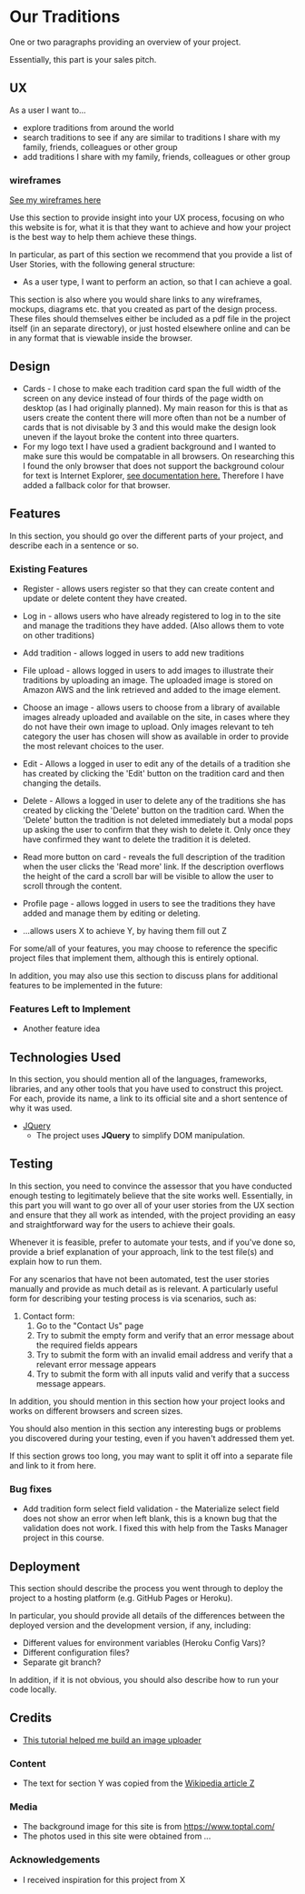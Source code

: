 # Our Traditions

One or two paragraphs providing an overview of your project.

Essentially, this part is your sales pitch.

## UX

As a user I want to...

- explore traditions from around the world
- search traditions to see if any are similar to traditions I share with my family, friends, colleagues or other group
- add traditions I share with my family, friends, colleagues or other group

### wireframes

[See my wireframes here](wireframes+mockups/wireframesv1.pdf)

Use this section to provide insight into your UX process, focusing on who this website is for, what it is that they want to achieve and how your project is the best way to help them achieve these things.

In particular, as part of this section we recommend that you provide a list of User Stories, with the following general structure:
- As a user type, I want to perform an action, so that I can achieve a goal.

This section is also where you would share links to any wireframes, mockups, diagrams etc. that you created as part of the design process. These files should themselves either be included as a pdf file in the project itself (in an separate directory), or just hosted elsewhere online and can be in any format that is viewable inside the browser.

## Design 

- Cards - I chose to make each tradition card span the full width of the screen on any device instead of four thirds of the page width on desktop (as I had originally planned). My main reason for this is that as users create the content there will more often than not be a number of cards that is not divisable by 3 and this would make the design look uneven if the layout broke the content into three quarters. 
- For my logo text I have used a gradient background and I wanted to make sure this would be compatable in all browsers. On researching this I found the only browser that does not support the background colour for text is Internet Explorer, [see documentation here.](https://developer.mozilla.org/en-US/docs/Web/CSS/-webkit-text-fill-color) Therefore I have added a fallback color for that browser.

## Features

In this section, you should go over the different parts of your project, and describe each in a sentence or so.

### Existing Features
- Register - allows users register so that they can create content and update or delete content they have created.
- Log in - allows users who have already registered to log in to the site and manage the traditions they have added. (Also allows them to vote on other traditions)
- Add tradition - allows logged in users to add new traditions
- File upload - allows logged in users to add images to illustrate their traditions by uploading an image. The uploaded image is stored on Amazon AWS and the link retrieved and added to the image element.
- Choose an image - allows users to choose from a library of available images already uploaded and available on the site, in cases where they do not have their own image to upload. Only images relevant to teh category the user has chosen will show as available in order to provide the most relevant choices to the user.
- Edit - Allows a logged in user to edit any of the details of a tradition she has created by clicking the 'Edit' button on the tradition card and then changing the details.
- Delete - Allows a logged in user to delete any of the traditions she has created by clicking the 'Delete' button on the tradition card. When the 'Delete' button the tradition is not deleted immediately but a modal pops up asking the user to confirm that they wish to delete it. Only once they have confirmed they want to delete the tradition it is deleted.
- Read more button on card - reveals the full description of the tradition when the user clicks the 'Read more' link. If the description overflows the height of the card a scroll bar will be visible to allow the user to scroll through the content.
- Profile page - allows logged in users to see the traditions they have added and manage them by editing or deleting.

- ...allows users X to achieve Y, by having them fill out Z

For some/all of your features, you may choose to reference the specific project files that implement them, although this is entirely optional.

In addition, you may also use this section to discuss plans for additional features to be implemented in the future:

### Features Left to Implement
- Another feature idea

## Technologies Used

In this section, you should mention all of the languages, frameworks, libraries, and any other tools that you have used to construct this project. For each, provide its name, a link to its official site and a short sentence of why it was used.

- [JQuery](https://jquery.com)
    - The project uses **JQuery** to simplify DOM manipulation.


## Testing

In this section, you need to convince the assessor that you have conducted enough testing to legitimately believe that the site works well. Essentially, in this part you will want to go over all of your user stories from the UX section and ensure that they all work as intended, with the project providing an easy and straightforward way for the users to achieve their goals.

Whenever it is feasible, prefer to automate your tests, and if you've done so, provide a brief explanation of your approach, link to the test file(s) and explain how to run them.

For any scenarios that have not been automated, test the user stories manually and provide as much detail as is relevant. A particularly useful form for describing your testing process is via scenarios, such as:

1. Contact form:
    1. Go to the "Contact Us" page
    2. Try to submit the empty form and verify that an error message about the required fields appears
    3. Try to submit the form with an invalid email address and verify that a relevant error message appears
    4. Try to submit the form with all inputs valid and verify that a success message appears.

In addition, you should mention in this section how your project looks and works on different browsers and screen sizes.

You should also mention in this section any interesting bugs or problems you discovered during your testing, even if you haven't addressed them yet.

If this section grows too long, you may want to split it off into a separate file and link to it from here.

### Bug fixes

- Add tradition form select field validation - the Materialize select field does not show an error when left blank, this is a known bug that the validation does not work. I fixed this with help from the Tasks Manager project in this course.

## Deployment

This section should describe the process you went through to deploy the project to a hosting platform (e.g. GitHub Pages or Heroku).

In particular, you should provide all details of the differences between the deployed version and the development version, if any, including:
- Different values for environment variables (Heroku Config Vars)?
- Different configuration files?
- Separate git branch?

In addition, if it is not obvious, you should also describe how to run your code locally.


## Credits

- [This tutorial helped me build an image uploader](https://www.youtube.com/watch?v=6WruncSoCdI)


### Content
- The text for section Y was copied from the [Wikipedia article Z](https://en.wikipedia.org/wiki/Z)

### Media
- The background image for this site is from https://www.toptal.com/ 
- The photos used in this site were obtained from ...

### Acknowledgements

- I received inspiration for this project from X